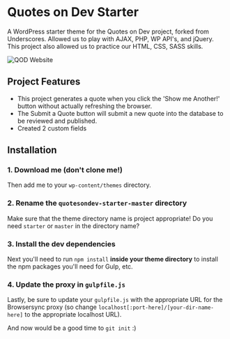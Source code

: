 # Quotes on Dev Starter

A WordPress starter theme for the Quotes on Dev project, forked from Underscores. Allowed us to play with AJAX, PHP, WP API's, and jQuery. This project also allowed us to practice our HTML, CSS, SASS skills.

![QOD Website](../../images/screen-shot.png)


## Project Features

- This project generates a quote when you click the 'Show me Another!' button without actually refreshing the browser.
- The Submit a Quote button will submit a new quote into the database to be reviewed and published. 
- Created 2 custom fields 


## Installation

### 1. Download me (don't clone me!)

Then add me to your `wp-content/themes` directory.

### 2. Rename the `quotesondev-starter-master` directory

Make sure that the theme directory name is project appropriate! Do you need `starter` or `master` in the directory name?

### 3. Install the dev dependencies

Next you'll need to run `npm install` **inside your theme directory** to install the npm packages you'll need for Gulp, etc.

### 4. Update the proxy in `gulpfile.js`

Lastly, be sure to update your `gulpfile.js` with the appropriate URL for the Browsersync proxy (so change `localhost[:port-here]/[your-dir-name-here]` to the appropriate localhost URL).

And now would be a good time to `git init` :)

